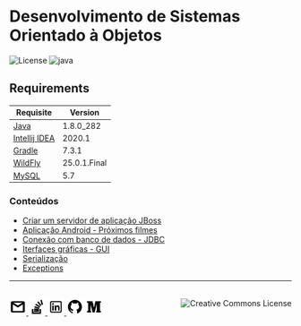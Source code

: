 # Desenvolvimento de Sistemas Orientado à Objetos 
![License](https://img.shields.io/badge/Code%20License-MIT-blue.svg)
![java](https://img.shields.io/badge/UFSC-Desenvolvimento%20de%20Sistemas-blue.svg)

## Requirements
| Requisite                                                                | Version        |
|--------------------------------------------------------------------------|----------------|
| [Java](https://www.java.com/en/download/manual.jsp)                      | 1.8.0_282      |
| [Intellij IDEA](https://www.jetbrains.com/idea/download/#section=linux)  | 2020.1         |
| [Gradle](https://gradle.org/install/)                                    | 7.3.1          |
| [WildFly](https://www.wildfly.org/)                                      | 25.0.1.Final   |
| [MySQL](https://www.mysql.com/)                                          | 5.7            |


### Conteúdos
- [Criar um servidor de aplicação JBoss](application_server/)
- [Aplicação Android - Próximos filmes](trabalho-app_android/)
- [Conexão com banco de dados - JDBC](https://github.com/brunocampos01/becoming-an-expert-data/tree/master/storage/database-cookbook/relational)
- [Iterfaces gráficas - GUI](gui/)
- [Serialização](serialization/)
- [Exceptions](handle_exceptions/)

---

<p  align="left">
	<br/>
	<a href="mailto:brunocampos01@gmail.com" target="_blank"><img src="https://github.com/brunocampos01/brunocampos01/blob/main/images/email.png" width="30">
	</a>
	<a href="https://stackoverflow.com/users/8329698/bruno-campos" target="_blank"><img src="https://github.com/brunocampos01/brunocampos01/blob/main/images/stackoverflow.png" width="30">
	</a>
	<a href="https://www.linkedin.com/in/brunocampos01" target="_blank"><img src="https://github.com/brunocampos01/brunocampos01/blob/main/images/linkedin.png" width="30">
	</a>
	<a href="https://github.com/brunocampos01" target="_blank"><img src="https://github.com/brunocampos01/brunocampos01/blob/main/images/github.png" width="30"></a>
	<a href="https://medium.com/@brunocampos01" target="_blank"><img src="https://github.com/brunocampos01/brunocampos01/blob/main/images/medium.png" width="30">
	</a>
    <a rel="license" href="http://creativecommons.org/licenses/by-sa/4.0/"><img alt="Creative Commons License" style="border-width:0" src="https://i.creativecommons.org/l/by-sa/4.0/88x31.png",  align="right" />
    </a>
    <br/>
</p>

